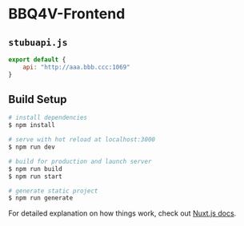 # BBQ4V-Frontend
## `stubuapi.js`
```js
export default {
    api: "http://aaa.bbb.ccc:1069"
}
```
## Build Setup

```bash
# install dependencies
$ npm install

# serve with hot reload at localhost:3000
$ npm run dev

# build for production and launch server
$ npm run build
$ npm run start

# generate static project
$ npm run generate
```

For detailed explanation on how things work, check out [Nuxt.js docs](https://nuxtjs.org).
